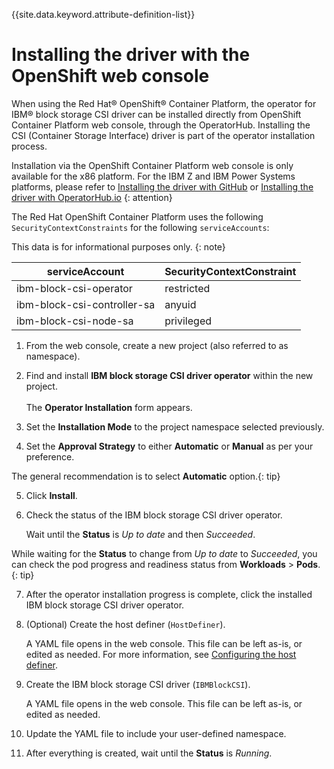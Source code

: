 
{{site.data.keyword.attribute-definition-list}}

# Installing the driver with the OpenShift web console

When using the Red Hat® OpenShift® Container Platform, the operator for IBM® block storage CSI driver can be installed directly from OpenShift Container Platform web console, through the OperatorHub. Installing the CSI (Container Storage Interface) driver is part of the operator installation process.

Installation via the OpenShift Container Platform web console is only available for the x86 platform. For the IBM Z and IBM Power Systems platforms, please refer to [Installing the driver with GitHub](install_driver_github.md) or [Installing the driver with OperatorHub.io](install_driver_operatorhub.md) {: attention}

The Red Hat OpenShift Container Platform uses the following `SecurityContextConstraints` for the following `serviceAccounts`:

This data is for informational purposes only. {: note}

|serviceAccount|SecurityContextConstraint|
|--------------|-------------------------|
|ibm-block-csi-operator|restricted|
|ibm-block-csi-controller-sa|anyuid|
|ibm-block-csi-node-sa|privileged|

1. From the web console, create a new project (also referred to as namespace).

2. Find and install **IBM block storage CSI driver operator** within the new project.<br /><br />The **Operator Installation** form appears.

3. Set the **Installation Mode** to the project namespace selected previously.

4. Set the **Approval Strategy** to either **Automatic** or **Manual** as per your preference.

The general recommendation is to select **Automatic** option.{: tip}

5. Click **Install**.

6. Check the status of the IBM block storage CSI driver operator.

    Wait until the **Status** is _Up to date_ and then _Succeeded_.

While waiting for the **Status** to change from _Up to date_ to _Succeeded_, you can check the pod progress and readiness status from **Workloads** > **Pods**.{: tip}

7. After the operator installation progress is complete, click the installed IBM block storage CSI driver operator.

8. (Optional) Create the host definer (`HostDefiner`).

    A YAML file opens in the web console. This file can be left as-is, or edited as needed. For more information, see [Configuring the host definer](../configuration/configuring_hostdefiner.md).

9. Create the IBM block storage CSI driver (`IBMBlockCSI`).

    A YAML file opens in the web console. This file can be left as-is, or edited as needed.

10. Update the YAML file to include your user-defined namespace.

11. After everything is created, wait until the **Status** is _Running_.

